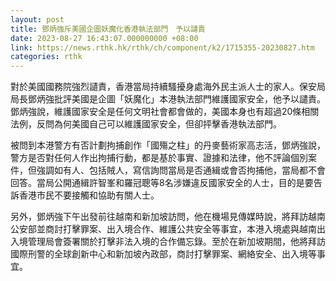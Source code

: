 ```yaml
---
layout: post
title: 鄧炳強斥美國企圖妖魔化香港執法部門　予以譴責
date: 2023-08-27 16:43:07.000000000 +08:00
link: https://news.rthk.hk/rthk/ch/component/k2/1715355-20230827.htm
categories: rthk
---
```


對於美國國務院強烈讉責，香港當局持續騷擾身處海外民主派人士的家人。保安局局長鄧炳強批評美國是企圖「妖魔化」本港執法部門維護國家安全，他予以譴責。鄧炳強說，維護國家安全是任何文明社會都會做的，美國本身也有超過20條相關法例，反問為何美國自己可以維護國家安全，但卻抨擊香港執法部門。

被問到本港警方有否計劃拘捕創作「國殤之柱」的丹麥藝術家高志活，鄧炳強說，警方是否對任何人作出拘捕行動，都是基於事實、證據和法律，他不評論個別案件，但強調如有人、包括賊人，寫信詢問當局是否通緝或會否拘捕他，當局都不會回答。當局公開通緝許智峯和羅冠聰等8名涉嫌違反國家安全的人士，目的是要告訴香港市民不要接觸和協助有關人士。

另外，鄧炳強下午出發前往越南和新加坡訪問，他在機場見傳媒時說，將拜訪越南公安部並商討打擊罪案、出入境合作、維護公共安全等事宜，本港入境處與越南出入境管理局會簽署關於打擊非法入境的合作備忘錄。至於在新加坡期間，他將拜訪國際刑警的全球創新中心和新加坡內政部，商討打擊罪案、網絡安全、出入境等事宜。
